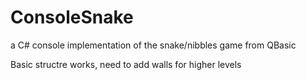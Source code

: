 # ConsoleSnake
a C# console implementation of the snake/nibbles game from QBasic

Basic structre works, need to add walls for higher  levels

